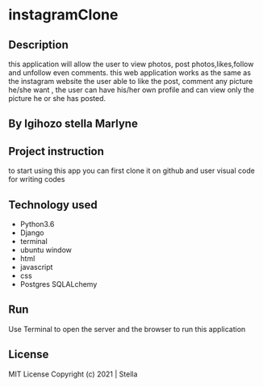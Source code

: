# instagramClone
## Description
this application will allow the user to view photos, post photos,likes,follow and unfollow even comments.
this web application works as the same as the instagram website the user able to like the post, comment any picture he/she want , the user can have his/her own profile and can view only the picture he or she has posted.

## By Igihozo stella Marlyne
## Project instruction 
to start using this app you can first clone it on github
and user visual code for writing codes
## Technology used
* Python3.6
* Django
* terminal 
* ubuntu window
* html
* javascript
* css
* Postgres SQLALchemy
## Run
Use Terminal to open the server and the browser to run this application


## License

MIT License
Copyright (c) 2021 | Stella